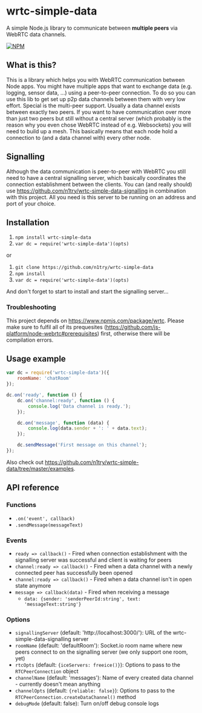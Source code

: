 # wrtc-simple-data
A simple Node.js library to communicate between **multiple peers** via WebRTC data channels.

[![NPM](https://nodei.co/npm/wrtc-simple-data.png?downloads=true&downloadRank=true&stars=true)](https://nodei.co/npm/wrtc-simple-data/)

## What is this?
This is a library which helps you with WebRTC communication between Node apps. You might have multiple apps that want to exchange data (e.g. logging, sensor data, ...) using a peer-to-peer connection. To do so you can use this lib to get set up p2p data channels between them with very low effort.
Special is the multi-peer support. Usually a data channel exists between exactly two peers. If you want to have communication over more than just two peers but still without a central server (which probably is the reason why you even chose WebRTC instead of e.g. Websockets) you will need to build up a mesh. This basically means that each node hold a connection to (and a data channel with) every other node.

## Signalling
Although the data communication is peer-to-peer with WebRTC you still need to have a central signalling server, which basically coordinates the connection establishment between the clients. You can (and really should) use https://github.com/n1try/wrtc-simple-data-signalling in combination with this project. All you need is this server to be running on an address and port of your choice. 

## Installation
1. `npm install wrtc-simple-data`
2. `var dc = require('wrtc-simple-data')(opts)`

or
1. `git clone https://github.com/n1try/wrtc-simple-data`
2. `npm install`
3. `var dc = require('wrtc-simple-data')(opts)`

And don't forget to start to install and start the signalling server...

### Troubleshooting
This project depends on https://www.npmjs.com/package/wrtc. Please make sure to fulfil all of its prequesites (https://github.com/js-platform/node-webrtc#prerequisites) first, otherwise there will be compilation errors.

## Usage example
```javascript
var dc = require('wrtc-simple-data')({
    roomName: 'chatRoom'
});

dc.on('ready', function () {
    dc.on('channel:ready', function () {
        console.log('Data channel is ready.');
    });

    dc.on('message', function (data) {
        console.log(data.sender + ': ' + data.text);
    });

    dc.sendMessage('First message on this channel');
});
```
Also check out https://github.com/n1try/wrtc-simple-data/tree/master/examples.

## API reference
### Functions
* `.on('event', callback)`
* `.sendMessage(messageText)`

### Events
* `ready => callback()` - Fired when connection establishment with the signalling server was successful and client is waiting for peers
* `channel:ready => callback()` - Fired when a data channel with a newly connected peer has successfully been opened
* `channel:ready => callback()` - Fired when a data channel isn't in open state anymore
* `message => callback(data)` - Fired when receiving a message 
  * `data: {sender: 'senderPeerId:string', text: 'messageText:string'}`

### Options
* `signallingServer` (default: 'http://localhost:3000/'): URL of the wrtc-simple-data-signalling server
* `roomName` (default: 'defaultRoom'): Socket.io room name where new peers connect to on the signalling server (we only support one room, yet)
* `rtcOpts` (default: `{iceServers: freeice()}`): Options to pass to the `RTCPeerConnection` object
* `channelName` (default: 'messages'): Name of every created data channel - currently doesn't mean anything 
* `channelOpts` (default: `{reliable: false}`): Options to pass to the `RTCPeerConnection.createDataChannel()` method
* `debugMode` (default: false): Turn on/off debug console logs
